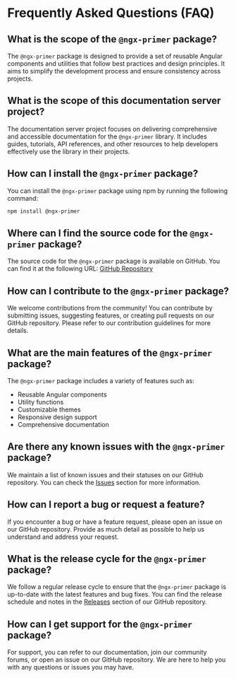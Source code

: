 # Frequently Asked Questions (FAQ)
## What is the scope of the `@ngx-primer` package?
The `@ngx-primer` package is designed to provide a set of reusable Angular components and utilities that follow best practices and design principles. It aims to simplify the development process and ensure consistency across projects.

## What is the scope of this documentation server project?
The documentation server project focuses on delivering comprehensive and accessible documentation for the `@ngx-primer` library. It includes guides, tutorials, API references, and other resources to help developers effectively use the library in their projects.

## How can I install the `@ngx-primer` package?
You can install the `@ngx-primer` package using npm by running the following command:
```sh
npm install @ngx-primer
```

## Where can I find the source code for the `@ngx-primer` package?
The source code for the `@ngx-primer` package is available on GitHub. You can find it at the following URL: [GitHub Repository](https://github.com/your-repo/ngx-primer)

## How can I contribute to the `@ngx-primer` package?
We welcome contributions from the community! You can contribute by submitting issues, suggesting features, or creating pull requests on our GitHub repository. Please refer to our contribution guidelines for more details.

## What are the main features of the `@ngx-primer` package?
The `@ngx-primer` package includes a variety of features such as:
- Reusable Angular components
- Utility functions
- Customizable themes
- Responsive design support
- Comprehensive documentation

## Are there any known issues with the `@ngx-primer` package?
We maintain a list of known issues and their statuses on our GitHub repository. You can check the [Issues](https://github.com/your-repo/ngx-primer/issues) section for more information.

## How can I report a bug or request a feature?
If you encounter a bug or have a feature request, please open an issue on our GitHub repository. Provide as much detail as possible to help us understand and address your request.

## What is the release cycle for the `@ngx-primer` package?
We follow a regular release cycle to ensure that the `@ngx-primer` package is up-to-date with the latest features and bug fixes. You can find the release schedule and notes in the [Releases](https://github.com/your-repo/ngx-primer/releases) section of our GitHub repository.

## How can I get support for the `@ngx-primer` package?
For support, you can refer to our documentation, join our community forums, or open an issue on our GitHub repository. We are here to help you with any questions or issues you may have.

